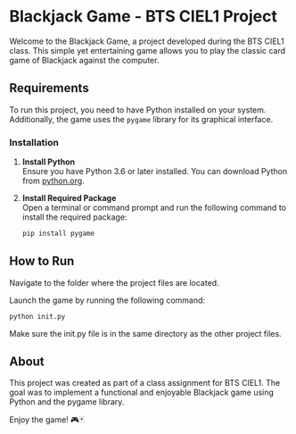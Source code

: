# Blackjack Game - BTS CIEL1 Project

Welcome to the Blackjack Game, a project developed during the BTS CIEL1 class. This simple yet entertaining game allows you to play the classic card game of Blackjack against the computer.

## Requirements

To run this project, you need to have Python installed on your system. Additionally, the game uses the `pygame` library for its graphical interface.

### Installation

1. **Install Python**  
   Ensure you have Python 3.6 or later installed. You can download Python from [python.org](https://www.python.org/).

2. **Install Required Package**  
   Open a terminal or command prompt and run the following command to install the required package:

   ```bash
   pip install pygame
    ```

## How to Run
Navigate to the folder where the project files are located.

Launch the game by running the following command:

```bash
python init.py
```
Make sure the init.py file is in the same directory as the other project files.

## About
This project was created as part of a class assignment for BTS CIEL1. The goal was to implement a functional and enjoyable Blackjack game using Python and the pygame library.

Enjoy the game! 🎮🃏
